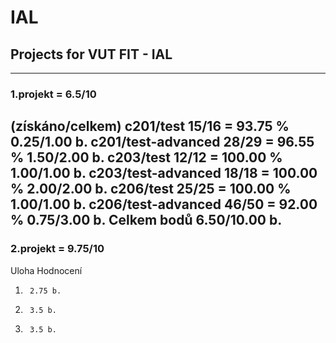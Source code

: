 # IAL
## Projects for VUT FIT - IAL
--------------------------
### 1.projekt = 6.5/10 

(získáno/celkem) 
c201/test 15/16 = 93.75 % 0.25/1.00 b. 
c201/test-advanced 28/29 = 96.55 % 1.50/2.00 b. 
c203/test 12/12 = 100.00 % 1.00/1.00 b. 
c203/test-advanced 18/18 = 100.00 % 2.00/2.00 b. 
c206/test 25/25 = 100.00 % 1.00/1.00 b. 
c206/test-advanced 46/50 = 92.00 % 0.75/3.00 b. 
Celkem bodů 6.50/10.00 b.
--------------------
### 2.projekt = 9.75/10

Uloha	Hodnocení
1.	    2.75 b.
2.	    3.5 b.
3.	    3.5 b.
